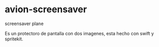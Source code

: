 # avion-screensaver
screensaver plane

Es un protectoro de pantalla con dos imagenes, esta hecho con swift y spritekit.
